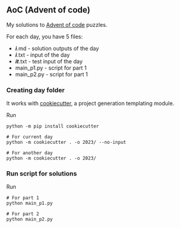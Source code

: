 ## AoC (Advent of code)

My solutions to [Advent of code](https://adventofcode.com/) puzzles.

For each day, you have 5 files:
* **_i_**.md - solution outputs of the day
* **_i_**.txt - input of the day
* **_it_**.txt - test input of the day
* main_p1.py - script for part 1
* main_p2.py - script for part 1

### Creating day folder

It works with [cookiecutter](https://cookiecutter.readthedocs.io/en/stable/index.html), a project generation templating module.


Run
```
python -m pip install cookiecutter

# For current day
python -m cookiecutter . -o 2023/ --no-input

# For another day
python -m cookiecutter . -o 2023/
```

### Run script for solutions
Run
```
# For part 1
python main_p1.py

# For part 2
python main_p2.py
```
